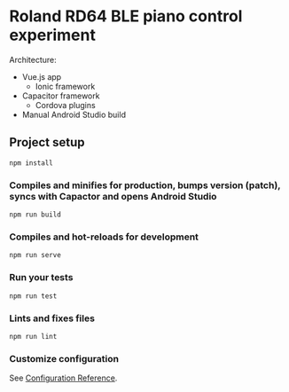# Roland RD64 BLE piano control experiment

Architecture:
* Vue.js app
  * Ionic framework
* Capacitor framework
  * Cordova plugins
* Manual Android Studio build

## Project setup
```
npm install
```

### Compiles and minifies for production, bumps version (patch), syncs with Capactor and opens Android Studio
```
npm run build
```

### Compiles and hot-reloads for development
```
npm run serve
```

### Run your tests
```
npm run test
```

### Lints and fixes files
```
npm run lint
```

### Customize configuration
See [Configuration Reference](https://cli.vuejs.org/config/).